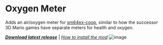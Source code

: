 # Oxygen Meter
Adds an air/oxygen meter for [sm64ex-coop](https://github.com/djoslin0/sm64ex-coop), similar to how the successor 3D Mario games have separate meters for health and oxygen.

[***Download latest release***](https://github.com/ResilientBrazilian/sm64ex-coop-oxygen-meter/releases) | [_How to install the mod_](https://github.com/djoslin0/sm64ex-coop/blob/coop/docs/lua/lua.md)
![image](https://github.com/ResilientBrazilian/sm64ex-coop-oxygen-meter/assets/84944335/dbd1ef3b-5cf7-4d02-908d-b0b617c464c5)
